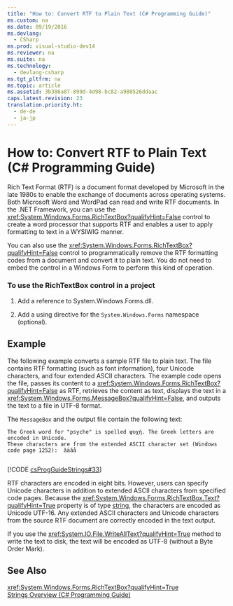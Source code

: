 ```yaml
---
title: "How to: Convert RTF to Plain Text (C# Programming Guide)"
ms.custom: na
ms.date: 09/19/2016
ms.devlang: 
  - CSharp
ms.prod: visual-studio-dev14
ms.reviewer: na
ms.suite: na
ms.technology: 
  - devlang-csharp
ms.tgt_pltfrm: na
ms.topic: article
ms.assetid: 3b386a87-899d-4d98-bc82-a980526ddaac
caps.latest.revision: 23
translation.priority.ht: 
  - de-de
  - ja-jp
---
```

# How to: Convert RTF to Plain Text (C# Programming Guide)
Rich Text Format (RTF) is a document format developed by Microsoft in the late 1980s to enable the exchange of documents across operating systems. Both Microsoft Word and WordPad can read and write RTF documents. In the .NET Framework, you can use the <xref:System.Windows.Forms.RichTextBox?qualifyHint=False> control to create a word processor that supports RTF and enables a user to apply formatting to text in a WYSIWIG manner.  
  
 You can also use the <xref:System.Windows.Forms.RichTextBox?qualifyHint=False> control to programmatically remove the RTF formatting codes from a document and convert it to plain text. You do not need to embed the control in a Windows Form to perform this kind of operation.  
  
### To use the RichTextBox control in a project  
  
1.  Add a reference to System.Windows.Forms.dll.  
  
2.  Add a using directive for the `System.Windows.Forms` namespace (optional).  
  
## Example  
 The following example converts a sample RTF file to plain text. The file contains RTF formatting (such as font information), four Unicode characters, and four extended ASCII characters. The example code opens the file, passes its content to a <xref:System.Windows.Forms.RichTextBox?qualifyHint=False> as RTF, retrieves the content as text, displays the text in a <xref:System.Windows.Forms.MessageBox?qualifyHint=False>, and outputs the text to a file in UTF-8 format.  
  
 The `MessageBox` and the output file contain the following text:  
  
```  
The Greek word for "psyche" is spelled ψυχή. The Greek letters are encoded in Unicode.  
These characters are from the extended ASCII character set (Windows code page 1252):  âäӑå  
  
```  
  
 [!CODE [csProgGuideStrings#33](../CodeSnippet/VS_Snippets_VBCSharp/csProgGuideStrings#33)]  
  
 RTF characters are encoded in eight bits. However, users can specify Unicode characters in addition to extended ASCII characters from specified code pages. Because the <xref:System.Windows.Forms.RichTextBox.Text?qualifyHint=True> property is of type [string](../Topic/string%20\(C%23%20Reference\).md), the characters are encoded as Unicode UTF-16. Any extended ASCII characters and Unicode characters from the source RTF document are correctly encoded in the text output.  
  
 If you use the <xref:System.IO.File.WriteAllText?qualifyHint=True> method to write the text to disk, the text will be encoded as UTF-8 (without a Byte Order Mark).  
  
## See Also  
 <xref:System.Windows.Forms.RichTextBox?qualifyHint=True>   
 [Strings Overview (C# Programming Guide)](../Topic/Strings%20\(C%23%20Programming%20Guide\).md)